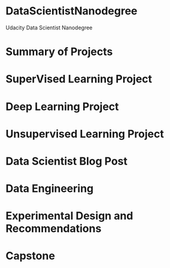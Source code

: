 # DataScientistNanodegree
Udacity Data Scientist Nanodegree
# Summary of Projects
# SuperVised Learning Project
# Deep Learning Project
# Unsupervised Learning Project
# Data Scientist Blog Post
# Data Engineering
# Experimental Design and Recommendations
# Capstone 
